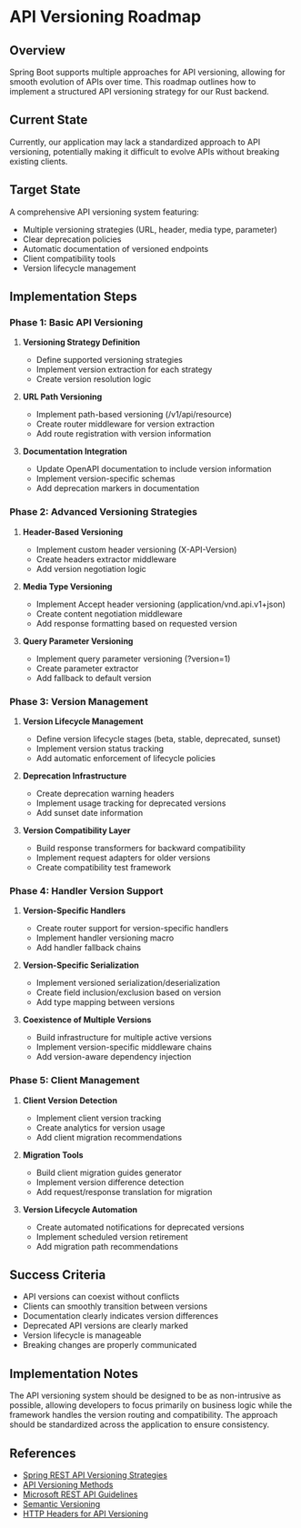 # API Versioning Roadmap

## Overview
Spring Boot supports multiple approaches for API versioning, allowing for smooth evolution of APIs over time. This roadmap outlines how to implement a structured API versioning strategy for our Rust backend.

## Current State
Currently, our application may lack a standardized approach to API versioning, potentially making it difficult to evolve APIs without breaking existing clients.

## Target State
A comprehensive API versioning system featuring:
- Multiple versioning strategies (URL, header, media type, parameter)
- Clear deprecation policies
- Automatic documentation of versioned endpoints
- Client compatibility tools
- Version lifecycle management

## Implementation Steps

### Phase 1: Basic API Versioning
1. **Versioning Strategy Definition**
   - Define supported versioning strategies
   - Implement version extraction for each strategy
   - Create version resolution logic

2. **URL Path Versioning**
   - Implement path-based versioning (/v1/api/resource)
   - Create router middleware for version extraction
   - Add route registration with version information

3. **Documentation Integration**
   - Update OpenAPI documentation to include version information
   - Implement version-specific schemas
   - Add deprecation markers in documentation

### Phase 2: Advanced Versioning Strategies
1. **Header-Based Versioning**
   - Implement custom header versioning (X-API-Version)
   - Create headers extractor middleware
   - Add version negotiation logic

2. **Media Type Versioning**
   - Implement Accept header versioning (application/vnd.api.v1+json)
   - Create content negotiation middleware
   - Add response formatting based on requested version

3. **Query Parameter Versioning**
   - Implement query parameter versioning (?version=1)
   - Create parameter extractor
   - Add fallback to default version

### Phase 3: Version Management
1. **Version Lifecycle Management**
   - Define version lifecycle stages (beta, stable, deprecated, sunset)
   - Implement version status tracking
   - Add automatic enforcement of lifecycle policies

2. **Deprecation Infrastructure**
   - Create deprecation warning headers
   - Implement usage tracking for deprecated versions
   - Add sunset date information

3. **Version Compatibility Layer**
   - Build response transformers for backward compatibility
   - Implement request adapters for older versions
   - Create compatibility test framework

### Phase 4: Handler Version Support
1. **Version-Specific Handlers**
   - Create router support for version-specific handlers
   - Implement handler versioning macro
   - Add handler fallback chains

2. **Version-Specific Serialization**
   - Implement versioned serialization/deserialization
   - Create field inclusion/exclusion based on version
   - Add type mapping between versions

3. **Coexistence of Multiple Versions**
   - Build infrastructure for multiple active versions
   - Implement version-specific middleware chains
   - Add version-aware dependency injection

### Phase 5: Client Management
1. **Client Version Detection**
   - Implement client version tracking
   - Create analytics for version usage
   - Add client migration recommendations

2. **Migration Tools**
   - Build client migration guides generator
   - Implement version difference detection
   - Add request/response translation for migration

3. **Version Lifecycle Automation**
   - Create automated notifications for deprecated versions
   - Implement scheduled version retirement
   - Add migration path recommendations

## Success Criteria
- API versions can coexist without conflicts
- Clients can smoothly transition between versions
- Documentation clearly indicates version differences
- Deprecated API versions are clearly marked
- Version lifecycle is manageable
- Breaking changes are properly communicated

## Implementation Notes
The API versioning system should be designed to be as non-intrusive as possible, allowing developers to focus primarily on business logic while the framework handles the version routing and compatibility. The approach should be standardized across the application to ensure consistency.

## References
- [Spring REST API Versioning Strategies](https://www.baeldung.com/rest-versioning)
- [API Versioning Methods](https://restfulapi.net/versioning/)
- [Microsoft REST API Guidelines](https://github.com/microsoft/api-guidelines/blob/vNext/Guidelines.md#12-versioning)
- [Semantic Versioning](https://semver.org/)
- [HTTP Headers for API Versioning](https://developer.mozilla.org/en-US/docs/Web/HTTP/Headers/Accept) 